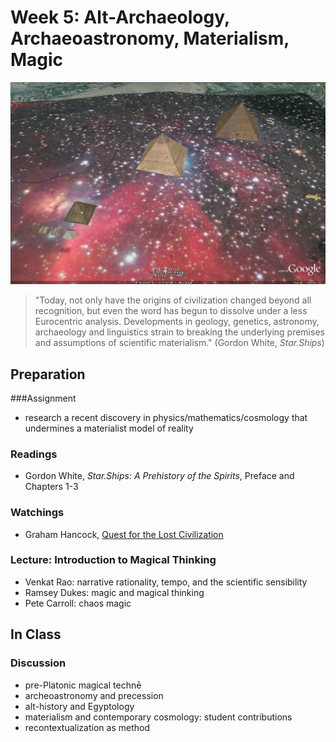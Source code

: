 # Week 5: Alt-Archaeology, Archaeoastronomy, Materialism, Magic

![Orion Correlation Theory](/assets/OrionCorrelationTheory_GoogleMaps.jpg)

> "Today, not only have the origins of civilization changed beyond all recognition, but even the word has begun to dissolve under a less Eurocentric analysis. Developments in geology, genetics, astronomy, archaeology and linguistics strain to breaking the underlying premises and assumptions of scientific materialism." \(Gordon White, *Star.Ships*\)

## Preparation
###Assignment
* research a recent discovery in physics/mathematics/cosmology that undermines a materialist model of reality

### Readings
* Gordon White, *Star.Ships: A Prehistory of the Spirits*, Preface and Chapters 1-3

### Watchings
* Graham Hancock, [Quest for the Lost Civilization](https://youtu.be/T5DNvYMtkyk)

### Lecture: Introduction to Magical Thinking
* Venkat Rao: narrative rationality, tempo, and the scientific sensibility
* Ramsey Dukes: magic and magical thinking
* Pete Carroll: chaos magic

## In Class
### Discussion
* pre-Platonic magical technē
* archeoastronomy and precession
* alt-history and Egyptology
* materialism and contemporary cosmology: student contributions
* recontextualization as method






